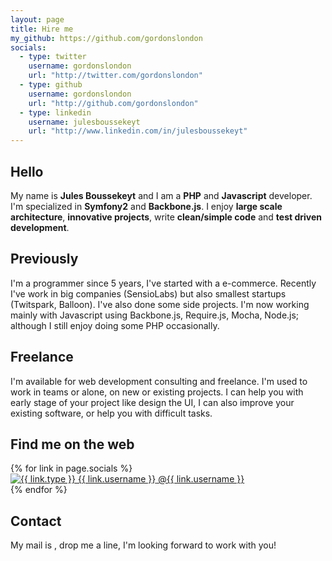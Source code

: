 ```yaml
---
layout: page
title: Hire me
my_github: https://github.com/gordonslondon
socials:
  - type: twitter
    username: gordonslondon
    url: "http://twitter.com/gordonslondon"
  - type: github
    username: gordonslondon
    url: "http://github.com/gordonslondon"
  - type: linkedin
    username: julesboussekeyt
    url: "http://www.linkedin.com/in/julesboussekeyt"
---
```


## Hello

My name is __Jules Boussekeyt__ and I am a __PHP__ and __Javascript__ developer.
I'm specialized in __Symfony2__ and __Backbone.js__. I enjoy __large scale architecture__,
__innovative projects__, write __clean/simple code__ and __test driven development__.


## Previously

I'm a programmer since 5 years, I've started with a e-commerce. Recently I've work in big 
companies (SensioLabs) but also smallest startups (Twitspark, Balloon). I've also done some 
side projects. I'm now working mainly with Javascript using Backbone.js, Require.js, Mocha, Node.js; although 
I still enjoy doing some PHP occasionally.


## Freelance

I'm available for web development consulting and freelance. I'm used to work in teams or alone,
on new or existing projects. I can help you with early stage of your project like design the UI,
I can also improve your existing software, or help you with difficult tasks.


## Find me on the web

<div class="icons">
{% for link in page.socials %}
<div class="icon">
    <a href="{{ link.url }}" target="_blank">
        <img src="/assets/images/{{ link.type }}-icon.png" alt="{{ link.type }} {{ link.username }}">
        <span>@{{ link.username }}</span>
    </a>
</div>
{% endfor %}
</div>

## Contact

My mail is <a id="eliam"></a>, drop me a line, I'm looking forward to work with you!



<script>
  var el = document.getElementById('eliam')
  var m = ['jules', 'boussekeyt'].join('.') + '@' + ['gmail', 'com'].join('.')

  el.innerHTML = m
  el.href = 'otliam'.split('').reverse().join('') + ':' + m
</script>

